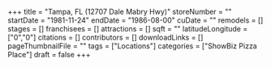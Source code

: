 +++
title = "Tampa, FL (12707 Dale Mabry Hwy)"
storeNumber = ""
startDate = "1981-11-24"
endDate = "1986-08-00"
cuDate = ""
remodels = []
stages = []
franchisees = []
attractions = []
sqft = ""
latitudeLongitude = ["0","0"]
citations = []
contributors = []
downloadLinks = []
pageThumbnailFile = ""
tags = ["Locations"]
categories = ["ShowBiz Pizza Place"]
draft = false
+++
